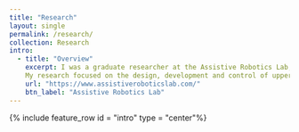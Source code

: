 ```yaml
---
title: "Research"
layout: single
permalink: /research/
collection: Research
intro: 
  - title: "Overview"
    excerpt: I was a graduate researcher at the Assistive Robotics Lab, led by Dr. Alan Asbeck. To know more, check out the lab website shown. 
    My research focused on the design, development and control of upper body exoskeletons, particularly to augment human lifting.
    url: "https://www.assistiveroboticslab.com/"
    btn_label: "Assistive Robotics Lab"
---
```


{% include feature_row id = "intro" type = "center"%}
